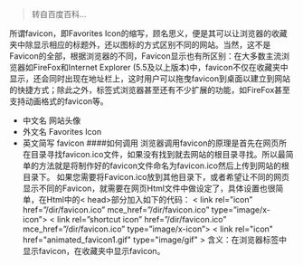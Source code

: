 >转自百度百科...

所谓favicon，即Favorites Icon的缩写，顾名思义，便是其可以让浏览器的收藏夹中除显示相应的标题外，还以图标的方式区别不同的网站。当然，这不是Favicon的全部，根据浏览器的不同，Favicon显示也有所区别：在大多数主流浏览器如FireFox和Internet Explorer (5.5及以上版本)中，favicon不仅在收藏夹中显示，还会同时出现在地址栏上，这时用户可以拖曳favicon到桌面以建立到网站的快捷方式；除此之外，标签式浏览器甚至还有不少扩展的功能，如FireFox甚至支持动画格式的favicon等。

- 中文名 网站头像 
- 外文名 Favorites Icon 
- 英文简写 favicon
####如何调用
浏览器调用favicon的原理是首先在网页所在目录寻找favicon.ico文件，如果没有找到就去网站的根目录寻找。所以最简单的方法就是将制作好的favicon文件命名为favicon.ico然后上传到网站的根目录下。
如果您需要将Favicon.ico放到其他目录下，或者希望让不同的网页显示不同的Favicon，就需要在网页Html文件中做设定了，具体设置也很简单，在Html中的< head>部分加入如下的代码：
< link rel=”icon” href=”/dir/favicon.ico” mce_href=”/dir/favicon.ico” type=”image/x-icon”>
< link rel=”shortcut icon” href=”/dir/favicon.ico” mce_href=”/dir/favicon.ico” type=”image/x-icon”>
< link rel="icon" href="animated_favicon1.gif" type="image/gif" >
含义：在浏览器标签中显示favicon，在收藏夹中显示favicon。
